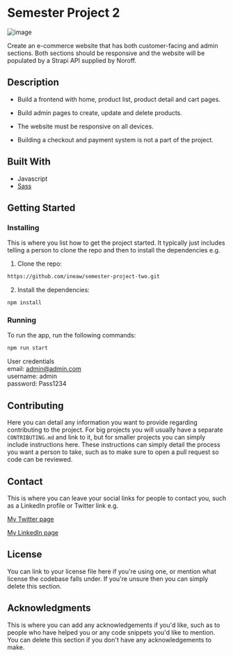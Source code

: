 # Semester Project 2

![image](https://user-images.githubusercontent.com/70141648/173183761-a8e3f93c-cd17-4b71-aae7-8065618a165b.png)


Create an e-commerce website that has both customer-facing and admin sections. 
Both sections should be responsive and the website will be populated by a Strapi API supplied by Noroff.

## Description


- Build a frontend with home, product list, product detail and cart pages.

- Build admin pages to create, update and delete products.

- The website must be responsive on all devices.

- Building a checkout and payment system is not a part of the project.


## Built With


- Javascript
- [Sass](https://sass-lang.com/)

## Getting Started

### Installing

This is where you list how to get the project started. It typically just includes telling a person to clone the repo and then to install the dependencies e.g.

1. Clone the repo:

```bash
https://github.com/ineaw/semester-project-two.git
```

2. Install the dependencies:

```
npm install
```

### Running


To run the app, run the following commands:

```bash
npm run start
```

User credentials<br/>
email: admin@admin.com<br/>
username: admin<br/>
password: Pass1234

## Contributing

Here you can detail any information you want to provide regarding contributing to the project. For big projects you will usually have a separate `CONTRIBUTING.md` and link to it, but for smaller projects you can simply include instructions here. These instructions can simply detail the process you want a person to take, such as to make sure to open a pull request so code can be reviewed.

## Contact

This is where you can leave your social links for people to contact you, such as a LinkedIn profile or Twitter link e.g.

[My Twitter page](www.twitter.com)

[My LinkedIn page](www.linkedin.com)

## License

You can link to your license file here if you're using one, or mention what license the codebase falls under. If you're unsure then you can simply delete this section.

## Acknowledgments

This is where you can add any acknowledgements if you'd like, such as to people who have helped you or any code snippets you'd like to mention. You can delete this section if you don't have any acknowledgements to make.
